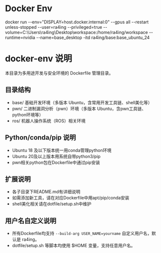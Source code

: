 # Docker Env
docker run --env="DISPLAY=host.docker.internal:0"  --gpus all --restart unless-stopped --user=ra4ing --privileged=true --volume=C:\Users\ra4ing\Desktop\workspace:/home/ra4ing/workspace --runtime=nvidia --name=base_desktop -itd ra4ing/base:base_ubuntu_24

# docker-env 说明

本目录为多用途开发与安全环境的 Dockerfile 管理目录。

## 目录结构
- base/  基础开发环境（多版本 Ubuntu，含常用开发工具链、shell美化等）
- pwn/   二进制漏洞分析（pwn）环境（多版本 Ubuntu，含pwn工具链、python环境等）
- ros/   机器人操作系统（ROS）相关环境

## Python/conda/pip 说明
- Ubuntu 18 及以下版本统一用conda管理python环境
- Ubuntu 20及以上版本用系统自带python3/pip
- pwn相关python包在Dockerfile中通过pip安装

## 扩展说明
- 各子目录下README.md有详细说明
- 如需添加新工具，请在对应Dockerfile中用apt/pip/conda安装
- shell美化相关请在dotfile/setup.sh中维护

## 用户名自定义说明
- 所有Dockerfile均支持 `--build-arg USER_NAME=yourname` 自定义用户名，默认是 ra4ing。
- dotfile/setup.sh 等脚本均使用 $HOME 变量，支持任意用户名。
